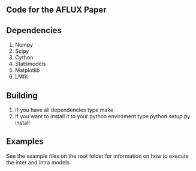 Code for the AFLUX Paper
-----

Dependencies
--

   1. Numpy
   2. Scipy
   3. Cython
   4. Statsmodels
   5. Matplotlib
   6. LMfit

Building
--

   1. If you have all dependencies type make
   2. If you want to install it to your python enviroment type python setup.py install

Examples
--
See the example files on the root folder for information on how to execute the inter and intra models.
